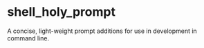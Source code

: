# shell_holy_prompt
A concise, light-weight prompt additions for use in development in command line.
